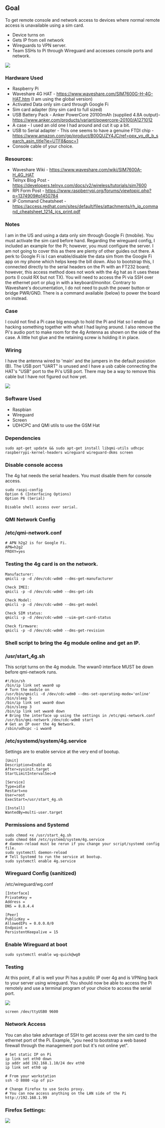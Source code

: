 ## Goal
To get remote console and network access to devices where normal remote access is unavailable using a sim card. 
* Device turns on
* Gets IP from cell network
* Wireguards to VPN server.
* Team SSHs to Pi through Wireguard and accesses console ports and network.

![](2.png)

### Hardware Used
* Raspberry Pi
* Waveshare 4G HAT - https://www.waveshare.com/SIM7600G-H-4G-HAT.htm (I am using the global version)
* Activated Data only sim card through Google Fi
* Sim card adapter (tiny sim card to full sized)
* USB Battery Pack - Anker PowerCore 20100mAh (supplied 4.8A output)- https://www.anker.com/products/variant/powercore-20100/A1271012
* A case - I used an old one I had around and cut it up a bit.
* USB to Serial adapter - This one seems to have a genuine FTDI chip - https://www.amazon.com/gp/product/B00QUZY4JC/ref=ppx_yo_dt_b_search_asin_title?ie=UTF8&psc=1
* Console cable of your choice.

### Resources:
* Waveshare Wiki - https://www.waveshare.com/wiki/SIM7600A-H_4G_HAT
* Telnyx Blog Post - https://developers.telnyx.com/docs/v2/wireless/tutorials/sim7600
* RPI Form Post - https://www.raspberrypi.org/forums/viewtopic.php?p=1374909#p1450784
* IP Command Cheatsheet - https://access.redhat.com/sites/default/files/attachments/rh_ip_command_cheatsheet_1214_jcs_print.pdf

### Notes
I am in the US and using a data only sim through Google Fi (tmobile). You must activate the sim card before hand.
Regarding the wireguard config, I included an example for the Pi; however, you must configure the server. I am not going to cover this as there are plenty of other guides out there. A perk to Google Fi is I can enable/disable the data sim from the Google Fi app on my phone which helps keep the bill down. Also to bootstrap this, I connected directly to the serial headers on the Pi with an FT232 board; however, this access method does not work with the 4g hat as it uses these ports (I could RX but not TX). You will need to access the Pi via SSH over the ethernet port or plug in with a keyboard/monitor. Contrary to Waveshare's documentation, I do not need to push the power button or bridge PWR/GND. There is a command available (below) to power the board on instead.

### Case
I could not find a Pi case big enough to hold the Pi and Hat so I ended up hacking something together with what I had laying around. I also remove the Pi's audio port to make room for the 4g Antenna as shown on the side of the case. A little hot glue and the retaining screw is holding it in place.

### Wiring
I have the antenna wired to 'main' and the jumpers in the default posistion (B).
The USB port "UART" is unused and I have a usb cable connecting the HAT's "USB" port to the Pi's USB port. There may be a way to remove this cable but I have not figured out how yet.

![](3.jpg)

### Software Used
* Raspbian
* Wireguard
* Screen
* UDHCPC and QMI utils to use the GSM Hat

### Dependencies
```
sudo apt-get update && sudo apt-get install libqmi-utils udhcpc raspberrypi-kernel-headers wireguard wireguard-dkms screen

```

### Disable console access
The 4g hat needs the serial headers. You must disable them for console access.
```
sudo raspi-config
Option 6 (Interfacing Options)
Option P6 (Serial)

Disable shell access over serial.
```

### QMI Network Config
### /etc/qmi-network.conf

```
# APN h2g2 is for Google Fi.
APN=h2g2
PROXY=yes
```

### Testing the 4g card is on the network.
```
Manufacturer:
qmicli -p -d /dev/cdc-wdm0 --dms-get-manufacturer

Check IMEI:
qmicli -p -d /dev/cdc-wdm0 --dms-get-ids

Check Model:
qmicli -p -d /dev/cdc-wdm0 --dms-get-model

Check SIM status:
qmicli -p -d /dev/cdc-wdm0 --uim-get-card-status

Check firmware:
qmicli -p -d /dev/cdc-wdm0 --dms-get-revision

```

### Shell script to bring the 4g module online and get an IP.
### /usr/start_4g.sh
This script turns on the 4g module. The wwan0 interface MUST be down before qmi-network runs.
```
#!/bin/sh
/bin/ip link set wwan0 up
# Turn the module on
/usr/bin/qmicli -d /dev/cdc-wdm0 --dms-set-operating-mode='online'
/bin/sleep 5
/bin/ip link set wwan0 down
/bin/sleep 3
/bin/ip link set wwan0 down
# Bring the interface up using the settings in /etc/qmi-network.conf
/usr/bin/qmi-network /dev/cdc-wdm0 start
# Get an IP over the 4g Network.
/sbin/udhcpc -i wwan0
```

### /etc/systemd/system/4g.service
Settings are to enable service at the very end of bootup.
```
[Unit]
Description=Enable 4G
After=sysinit.target
StartLimitIntervalSec=0

[Service]
Type=idle
Restart=no
User=root
ExecStart=/usr/start_4g.sh

[Install]
WantedBy=multi-user.target
```

### Permissions and Systemd
```
sudo chmod +x /usr/start_4g.sh
sudo chmod 664 /etc/systemd/system/4g.service
# daemon-reload must be rerun if you change your script/systemd config file.
sudo systemctl daemon-reload
# Tell Systemd to run the service at bootup.
sudo systemctl enable 4g.service
```

### Wireguard Config (sanitized)
/etc/wireguard/wg.conf
```
[Interface]
PrivateKey = 
Address = 
DNS = 8.8.4.4

[Peer]
PublicKey = 
AllowedIPs = 0.0.0.0/0
Endpoint = 
PersistentKeepalive = 15
```

### Enable Wireguard at boot
```
sudo systemctl enable wg-quick@wg0
```

### Testing
At this point, if all is well your Pi has a public IP over 4g and is VPNing back to your server using wireguard. You should now be able to access the Pi remotely and use a terminal program of your choice to access the serial port.

![](1.png)
```
screen /dev/ttyUSB0 9600
```

### Network Access
You can also take advantage of SSH to get access over the sim card to the ethernet port of the Pi. Example, "you need to bootstrap a web based firewall through the management port but it's not online yet".

```
# Set static IP on Pi
ip link set eth0 down
ip addr add 192.168.1.10/24 dev eth0
ip link set eth0 up

# From your workstation
ssh -D 8080 <ip of pi>

# Change Firefox to use Socks proxy.
# You can now access anything on the LAN side of the Pi
http://192.168.1.99
```
### Firefox Settings:
![](network.png)
